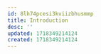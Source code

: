 ```yaml
---
id: 8lh74pcesi3kviizbhusmmp
title: Introduction
desc: ''
updated: 1718349214124
created: 1718349214124
---
```

